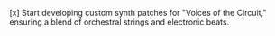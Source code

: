 [x] Start developing custom synth patches for "Voices of the Circuit," ensuring a blend of orchestral strings and electronic beats.